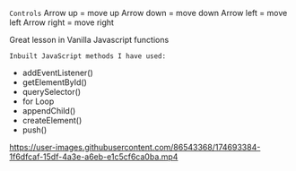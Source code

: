 `Controls` 
Arrow up = move up
Arrow down = move down 
Arrow left = move left 
Arrow right = move right 

Great lesson in Vanilla Javascript functions 

`Inbuilt JavaScript methods I have used:`
- addEventListener()
- getElementById()
- querySelector()
- for Loop
- appendChild()
- createElement()
- push()


https://user-images.githubusercontent.com/86543368/174693384-1f6dfcaf-15df-4a3e-a6eb-e1c5cf6ca0ba.mp4

